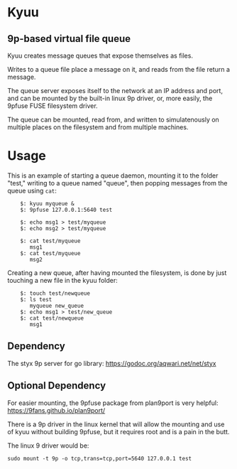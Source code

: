 # Kyuu

## 9p-based virtual file queue

Kyuu creates message queues that expose themselves as files.

Writes to a queue file place a message on it, and reads from
the file return a message.

The queue server exposes itself to the network at an IP address
and port, and can be mounted by the built-in linux 9p driver, or,
more easily, the 9pfuse FUSE filesystem driver.

The queue can be mounted, read from, and written to simulatenously on
multiple places on the filesystem and from multiple machines.

# Usage

This is an example of starting a queue daemon, mounting it to the folder
"test," writing to a queue named "queue", then popping messages from
the queue using `cat`:

        $: kyuu myqueue &
        $: 9pfuse 127.0.0.1:5640 test

        $: echo msg1 > test/myqueue
        $: echo msg2 > test/myqueue

        $: cat test/myqueue
           msg1
        $: cat test/myqueue
           msg2

Creating a new queue, after having mounted the filesystem, is done by
just touching a new file in the kyuu folder:

        $: touch test/newqueue
        $: ls test
           myqueue new_queue
        $: echo msg1 > test/new_queue
        $: cat test/newqueue
           msg1


## Dependency

The styx 9p server for go library:
    https://godoc.org/aqwari.net/net/styx

## Optional Dependency

For easier mounting, the 9pfuse package from plan9port is very helpful:
    https://9fans.github.io/plan9port/

There is a 9p driver in the linux kernel that will allow the mounting
and use of kyuu without building 9pfuse, but it requires root and is
a pain in the butt.

The linux 9 driver would be:

    sudo mount -t 9p -o tcp,trans=tcp,port=5640 127.0.0.1 test
